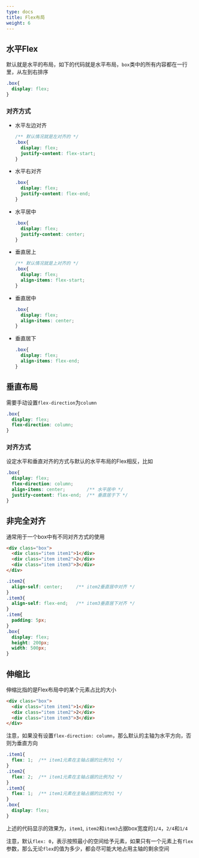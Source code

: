 ```yaml
---
type: docs
title: Flex布局
weight: 6
---
```



## 水平Flex

默认就是水平的布局，如下的代码就是水平布局，`box`类中的所有内容都在一行里，从左到右排序

```css
.box{
  display: flex;
}
```

### 对齐方式

- 水平左边对齐
  ```css
  /** 默认情况就是左对齐的 */
  .box{
    display: flex;
    justify-content: flex-start;
  }
  ```
- 水平右对齐
  ```css
  .box{
    display: flex;
    justify-content: flex-end;
  }
  ```
- 水平居中
  ```css
  .box{
    display: flex;
    justify-content: center;
  }
  ```
- 垂直居上
  ```css
  /** 默认情况就是上对齐的 */
  .box{
    display: flex;
    align-items: flex-start;
  }
  ```
- 垂直居中
  ```css
  .box{
    display: flex;
    align-items: center;
  }
  ```
- 垂直居下
  ```css
  .box{
    display: flex;
    align-items: flex-end;
  }
  ```
## 垂直布局

需要手动设置`flex-direction`为`column`

```css
.box{
  display: flex;
  flex-direction: column;
}
```

### 对齐方式

设定水平和垂直对齐的方式与默认的水平布局的Flex相反，比如

```css
.box{
  display: flex;
  flex-direction: column;
  align-items: center;        /** 水平居中 */
  justify-content: flex-end;  /** 垂直居于下 */
}
```

## 非完全对齐

通常用于一个box中有不同对齐方式的使用

```html
<div class="box">
  <div class="item item1">1</div>
  <div class="item item2">2</div>
  <div class="item item3">3</div>
</div>
```

```css
.item2{
  align-self: center;     /** item2垂直居中对齐 */
}
.item3{
  align-self: flex-end;   /** item3垂直居下对齐 */
}
.item{
  padding: 5px;
}
.box{
  display: flex;
  height: 200px;
  width: 500px;
}
```

## 伸缩比

伸缩比指的是Flex布局中的某个元素占比的大小

```html
<div class="box">
  <div class="item item1">1</div>
  <div class="item item2">2</div>
  <div class="item item3">3</div>
</div>
```

注意，如果没有设置`flex-direction: column`，那么默认的主轴为水平方向，否则为垂直方向
```css
.item1{
  flex: 1;  /** item1元素在主轴占据的比例为1 */
}
.item2{
  flex: 2;  /** item1元素在主轴占据的比例为2 */
}
.item3{
  flex: 1;  /** item1元素在主轴占据的比例为1 */
}
.box{
  display: flex;
}
```

上述的代码显示的效果为，`item1`, `item2`和`item3`占据box宽度的`1/4`，`2/4`和`1/4`

注意，默认`flex: 0`，表示按照最小的空间给予元素，如果只有一个元素上有`flex`参数，那么无论`flex`的值为多少，都会尽可能大地占用主轴的剩余空间